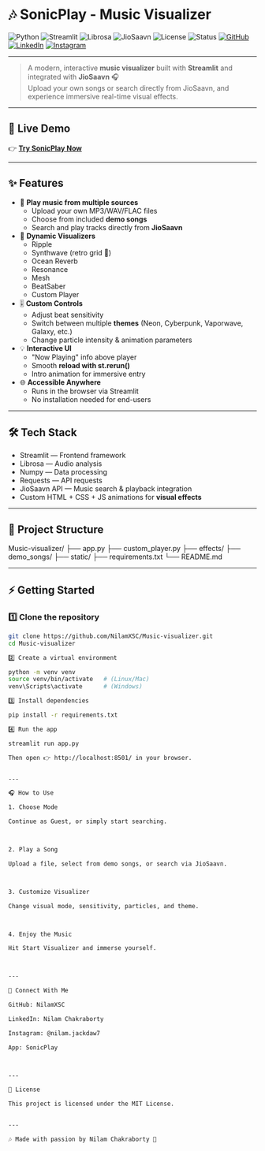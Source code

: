 # 🎶 SonicPlay - Music Visualizer

![Python](https://img.shields.io/badge/Python-3.9%2B-blue?logo=python&logoColor=white)
![Streamlit](https://img.shields.io/badge/Streamlit-1.x-FF4B4B?logo=streamlit&logoColor=white)
![Librosa](https://img.shields.io/badge/Librosa-Audio%20Analysis-orange)
![JioSaavn](https://img.shields.io/badge/API-JioSaavn-00C300?logo=spotify&logoColor=white)
![License](https://img.shields.io/badge/License-MIT-green?logo=open-source-initiative)
![Status](https://img.shields.io/badge/Status-Active-success?logo=github)
[![GitHub](https://img.shields.io/badge/GitHub-NilamXSC-181717?logo=github)](https://github.com/NilamXSC)
[![LinkedIn](https://img.shields.io/badge/LinkedIn-Nilam%20Chakraborty-0A66C2?logo=linkedin&logoColor=white)](https://www.linkedin.com/in/chakrabortynilam9)
[![Instagram](https://img.shields.io/badge/Instagram-@nilam.jackdaw7-E4405F?logo=instagram&logoColor=white)](https://www.instagram.com/nilam.jackdaw7)

---

> A modern, interactive **music visualizer** built with **Streamlit** and integrated with **JioSaavn** 🎧  
> Upload your own songs or search directly from JioSaavn, and experience immersive real-time visual effects.

---

## 🚀 Live Demo
👉 [**Try SonicPlay Now**](https://music-visualizer-hxuorbfc6jxffrzaujna37.streamlit.app/)  

---

## ✨ Features

- 🎼 **Play music from multiple sources**
  - Upload your own MP3/WAV/FLAC files
  - Choose from included **demo songs**
  - Search and play tracks directly from **JioSaavn**
- 🎨 **Dynamic Visualizers**
  - Ripple
  - Synthwave (retro grid 🌌)
  - Ocean Reverb
  - Resonance
  - Mesh
  - BeatSaber
  - Custom Player
- 🎚 **Custom Controls**
  - Adjust beat sensitivity
  - Switch between multiple **themes** (Neon, Cyberpunk, Vaporwave, Galaxy, etc.)
  - Change particle intensity & animation parameters
- 💡 **Interactive UI**
  - "Now Playing" info above player
  - Smooth **reload with st.rerun()**
  - Intro animation for immersive entry
- 🌐 **Accessible Anywhere**
  - Runs in the browser via Streamlit
  - No installation needed for end-users

---

## 🛠️ Tech Stack

- Streamlit — Frontend framework
- Librosa — Audio analysis
- Numpy — Data processing
- Requests — API requests
- JioSaavn API — Music search & playback integration
- Custom HTML + CSS + JS animations for **visual effects**

---

## 📂 Project Structure

Music-visualizer/ ├── app.py ├── custom_player.py ├── effects/ ├── demo_songs/ ├── static/ ├── requirements.txt └── README.md

---

## ⚡ Getting Started

### 1️⃣ Clone the repository
```bash
git clone https://github.com/NilamXSC/Music-visualizer.git
cd Music-visualizer

2️⃣ Create a virtual environment

python -m venv venv
source venv/bin/activate   # (Linux/Mac)
venv\Scripts\activate      # (Windows)

3️⃣ Install dependencies

pip install -r requirements.txt

4️⃣ Run the app

streamlit run app.py

Then open 👉 http://localhost:8501/ in your browser.


---

🎧 How to Use

1. Choose Mode

Continue as Guest, or simply start searching.



2. Play a Song

Upload a file, select from demo songs, or search via JioSaavn.



3. Customize Visualizer

Change visual mode, sensitivity, particles, and theme.



4. Enjoy the Music

Hit Start Visualizer and immerse yourself.



---

🔗 Connect With Me

GitHub: NilamXSC

LinkedIn: Nilam Chakraborty

Instagram: @nilam.jackdaw7

App: SonicPlay



---

📝 License

This project is licensed under the MIT License.


---

🎶 Made with passion by Nilam Chakraborty 💜


